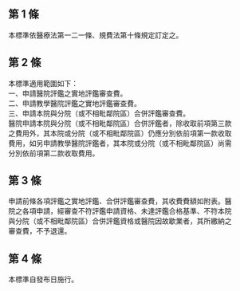 第 1 條
-------
本標準依醫療法第一二一條、規費法第十條規定訂定之。

第 2 條
-------
本標準適用範圍如下：  
一、申請醫院評鑑之實地評鑑審查費。  
二、申請教學醫院評鑑之實地評鑑審查費。  
三、申請本院與分院（或不相毗鄰院區）合併評鑑審查費。  
醫院申請本院與分院（或不相毗鄰院區）合併評鑑者，除收取前項第三款  
之費用外，其本院或分院（或不相毗鄰院區）仍應分別依前項第一款收取  
費用，如另申請教學醫院評鑑者，其本院或分院（或不相毗鄰院區）尚需  
分別依前項第二款收取費用。

第 3 條
-------
申請前條各項評鑑之實地評鑑、合併評鑑審查費，其收費費額如附表。醫  
院之各項申請，經審查不符評鑑申請資格、未達評鑑合格基準、不符本院  
與分院（或不相毗鄰院區）合併評鑑資格或醫院因故歇業者，其所繳納之  
審查費，不予退還。

第 4 條
-------
本標準自發布日施行。

